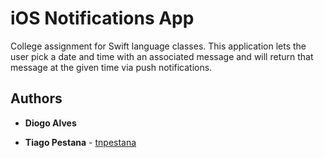# iOS Notifications App

College assignment for Swift language classes. This application lets the user pick a date and time with an associated message and will return that message at the given time via push notifications.

## Authors

* **Diogo Alves**

* **Tiago Pestana** - [tnpestana](https://github.com/tnpestana)
